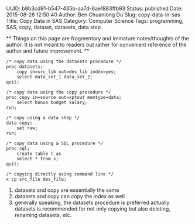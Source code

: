 UUID: b9b3cd91-b547-435b-aa7d-6ae1883ffb93
Status: published
Date: 2015-08-28 12:50:40
Author: Ben Chuanlong Du
Slug: copy-data-in-sas
Title: Copy Data in SAS
Category: Computer Science
Tags: programming, SAS, copy, dataset, datasets, data step

**
Things on this page are
fragmentary and immature notes/thoughts of the author.
It is not meant to readers
but rather for convenient reference of the author and future improvement.
**

```SAS
/* copy data using the datasets procedure */
proc datasets;
    copy in=src_lib out=des_lib index=yes;
	select data_set_1 data_set_2;
quit;

/* copy data using the copy procedure */
proc copy in=source out=xptout memtype=data;
    select bonus budget salary;
run;

/* copy using a data step */
data copy;
    set raw;
run;

/* copy data using a SQL procedure */
proc sql;
    create table t as
    select * from s;
quit;

/* copying directly using command line */
x cp src_file des_file;
```

1. datasets and copy are essentially the same
2. datasets and copy can copy the index as well
3. generally speaking, the datasets procedure is preferred
actually datasets is recommended for not only copying but also deleting, renaming datasets, etc.
